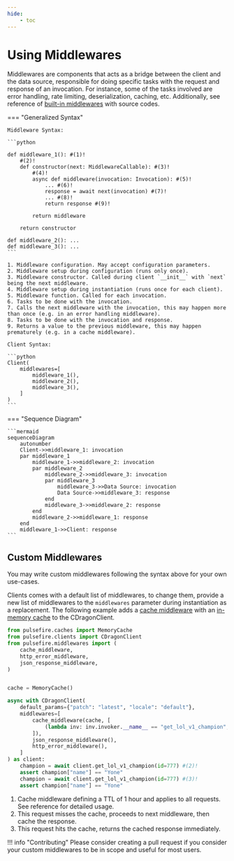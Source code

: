 ```yaml
---
hide:
    - toc
---
```


# Using Middlewares

Middlewares are components that acts as a bridge between the client and the data source, responsible for doing specific tasks with the request and response of an invocation. For instance, some of the tasks involved are error handling, rate limiting, deserialization, caching, etc. Additionally, see reference of [built-in middlewares](../../reference/middlewares/http_error_middleware.md) with source codes.

=== "Generalized Syntax"

    Middleware Syntax:

    ```python

    def middleware_1(): #(1)!
        #(2)!
        def constructor(next: MiddlewareCallable): #(3)!
            #(4)!
            async def middleware(invocation: Invocation): #(5)!
                ... #(6)!
                response = await next(invocation) #(7)!
                ... #(8)!
                return response #(9)!

            return middleware

        return constructor
    
    def middleware_2(): ...
    def middleware_3(): ...
    ```

    1. Middleware configuration. May accept configuration parameters.
    2. Middleware setup during configuration (runs only once).
    3. Middleware constructor. Called during client `__init__` with `next` being the next middleware.
    4. Middleware setup during instantiation (runs once for each client).
    5. Middleware function. Called for each invocation.
    6. Tasks to be done with the invocation.
    7. Calls the next middleware with the invocation, this may happen more than once (e.g. in an error handling middleware).
    8. Tasks to be done with the invocation and response.
    9. Returns a value to the previous middleware, this may happen prematurely (e.g. in a cache middleware).

    Client Syntax:

    ```python
    Client(
        middlewares=[
            middleware_1(),
            middleware_2(),
            middleware_3(),
        ]
    )
    ```

=== "Sequence Diagram"

    ```mermaid
    sequenceDiagram
        autonumber
        Client->>middleware_1: invocation
        par middleware_1
            middleware_1->>middleware_2: invocation
            par middleware_2
                middleware_2->>middleware_3: invocation
                par middleware_3
                    middleware_3->>Data Source: invocation
                    Data Source->>middleware_3: response
                end
                middleware_3->>middleware_2: response
            end
            middleware_2->>middleware_1: response
        end
        middleware_1->>Client: response
    ```

## Custom Middlewares

You may write custom middlewares following the syntax above for your own use-cases. 

Clients comes with a default list of middlewares, to change them, provide a new list of middlewares to the `middlewares` parameter during instantiation as a replacement. The following example adds a [cache middleware](../../reference/middlewares/cache_middleware.md) with an [in-memory cache](../../reference/caches/memory-cache.md) to the CDragonClient. 

```python
from pulsefire.caches import MemoryCache
from pulsefire.clients import CDragonClient
from pulsefire.middlewares import (
    cache_middleware,
    http_error_middleware,
    json_response_middleware,
)
```

```python

cache = MemoryCache()

async with CDragonClient(
    default_params={"patch": "latest", "locale": "default"},
    middlewares=[
        cache_middleware(cache, [
            (lambda inv: inv.invoker.__name__ == "get_lol_v1_champion", 3600), #(1)!
        ]),
        json_response_middleware(),
        http_error_middleware(),
    ]
) as client:
    champion = await client.get_lol_v1_champion(id=777) #(2)!
    assert champion["name"] == "Yone"
    champion = await client.get_lol_v1_champion(id=777) #(3)!
    assert champion["name"] == "Yone"
```

1. Cache middleware defining a TTL of 1 hour and applies to all requests. See reference for detailed usage.
2. This request misses the cache, proceeds to next middleware, then cache the response.
3. This request hits the cache, returns the cached response immediately.

!!! info "Contributing"
    Please consider creating a pull request if you consider your custom middlewares to be in scope and useful for most users.
